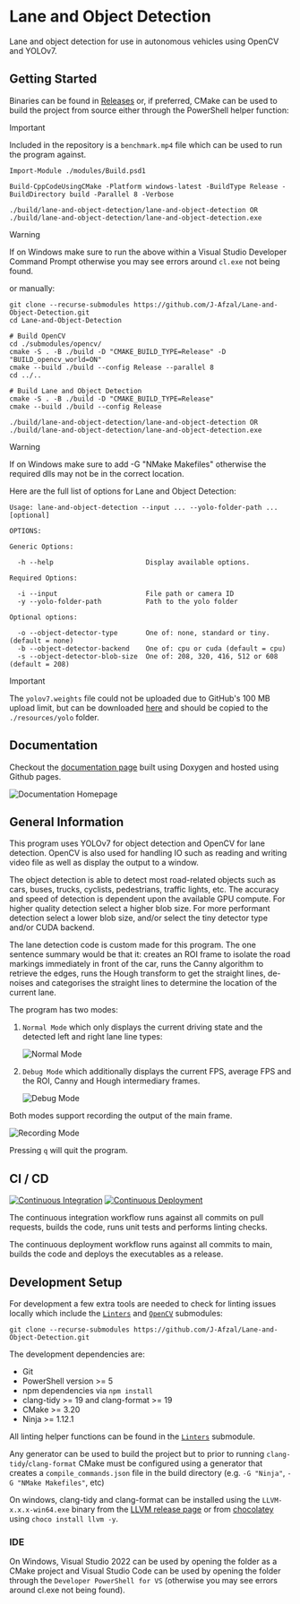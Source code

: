 # Lane and Object Detection

Lane and object detection for use in autonomous vehicles using OpenCV and YOLOv7.

## Getting Started

Binaries can be found in [Releases](https://github.com/J-Afzal/Lane-and-Object-Detection/releases) or, if preferred, CMake can
be used to build the project from source either through the PowerShell helper function:

> [!IMPORTANT]
> Included in the repository is a `benchmark.mp4` file which can be used to run the program against.

```text
Import-Module ./modules/Build.psd1

Build-CppCodeUsingCMake -Platform windows-latest -BuildType Release -BuildDirectory build -Parallel 8 -Verbose

./build/lane-and-object-detection/lane-and-object-detection OR ./build/lane-and-object-detection/lane-and-object-detection.exe
```

> [!WARNING]
> If on Windows make sure to run the above within a Visual Studio Developer Command Prompt otherwise you may see errors around
> `cl.exe` not being found.

or manually:

```text
git clone --recurse-submodules https://github.com/J-Afzal/Lane-and-Object-Detection.git
cd Lane-and-Object-Detection

# Build OpenCV
cd ./submodules/opencv/
cmake -S . -B ./build -D "CMAKE_BUILD_TYPE=Release" -D "BUILD_opencv_world=ON"
cmake --build ./build --config Release --parallel 8
cd ../..

# Build Lane and Object Detection
cmake -S . -B ./build -D "CMAKE_BUILD_TYPE=Release"
cmake --build ./build --config Release

./build/lane-and-object-detection/lane-and-object-detection OR ./build/lane-and-object-detection/lane-and-object-detection.exe
```

> [!WARNING]
> If on Windows make sure to add -G "NMake Makefiles" otherwise the required dlls may not be in the correct location.

Here are the full list of options for Lane and Object Detection:

```text
Usage: lane-and-object-detection --input ... --yolo-folder-path ... [optional]

OPTIONS:

Generic Options:

  -h --help                       Display available options.

Required Options:

  -i --input                      File path or camera ID
  -y --yolo-folder-path           Path to the yolo folder

Optional options:

  -o --object-detector-type       One of: none, standard or tiny. (default = none)
  -b --object-detector-backend    One of: cpu or cuda (default = cpu)
  -s --object-detector-blob-size  One of: 208, 320, 416, 512 or 608 (default = 208)
```

> [!IMPORTANT]
> The `yolov7.weights` file could not be uploaded due to GitHub's 100 MB upload limit, but can be downloaded
> [here](https://github.com/AlexeyAB/darknet/releases/download/yolov4/yolov7.weights) and should be copied to the
> `./resources/yolo` folder.

## Documentation

Checkout the [documentation page](https://J-Afzal.github.io/Lane-and-Object-Detection) built using Doxygen and hosted using
Github pages.

![Documentation Homepage](./resources/screenshots/DocumentationHomepage.png)

## General Information

This program uses YOLOv7 for object detection and OpenCV for lane detection. OpenCV is also used for handling IO such as reading
and writing video file as well as display the output to a window.

The object detection is able to detect most road-related objects such as cars, buses, trucks, cyclists, pedestrians, traffic
lights, etc. The accuracy and speed of detection is dependent upon the available GPU compute. For higher quality detection
select a higher blob size. For more performant detection select a lower blob size, and/or select the tiny detector type and/or
CUDA backend.

The lane detection code is custom made for this program. The one sentence summary would be that it: creates an ROI frame to
isolate the road markings immediately in front of the car, runs the Canny algorithm to retrieve the edges, runs the Hough
transform to get the straight lines, de-noises and categorises the straight lines to determine the location of the current lane.

The program has two modes:

1. `Normal Mode` which only displays the current driving state and the detected left and right lane line types:

    ![Normal Mode](./resources/screenshots/NormalMode.png)

1. `Debug Mode` which additionally displays the current FPS, average FPS and the ROI, Canny and Hough intermediary frames.

    ![Debug Mode](./resources/screenshots/DebugMode.png)

Both modes support recording the output of the main frame.

![Recording Mode](./resources/screenshots/RecordingMode.png)

Pressing `q` will quit the program.

## CI / CD

[![Continuous Integration](https://github.com/J-Afzal/Lane-and-Object-Detection/actions/workflows/ContinuousIntegration.yml/badge.svg)](https://github.com/J-Afzal/Lane-and-Object-Detection/actions/workflows/ContinuousIntegration.yml)
[![Continuous Deployment](https://github.com/J-Afzal/Lane-and-Object-Detection/actions/workflows/ContinuousDeployment.yml/badge.svg)](https://github.com/J-Afzal/Lane-and-Object-Detection/actions/workflows/ContinuousDeployment.yml)

The continuous integration workflow runs against all commits on pull requests, builds the code, runs unit tests and performs
linting checks.

The continuous deployment workflow runs against all commits to main, builds the code and deploys the executables as a release.

## Development Setup

For development a few extra tools are needed to check for linting issues locally which include the
[`Linters`](https://github.com/J-Afzal/Linters) and [`OpenCV`](https://github.com/opencv/opencv) submodules:

```text
git clone --recurse-submodules https://github.com/J-Afzal/Lane-and-Object-Detection.git
```

The development dependencies are:

- Git
- PowerShell version >= 5
- npm dependencies via `npm install`
- clang-tidy >= 19 and clang-format >= 19
- CMake >= 3.20
- Ninja >= 1.12.1

All linting helper functions can be found in the [`Linters`](https://github.com/J-Afzal/Linters) submodule.

Any generator can be used to build the project but to prior to running `clang-tidy`/`clang-format` CMake must be configured
using a generator that creates a `compile_commands.json` file in the build directory (e.g. `-G "Ninja"`, `-G "NMake Makefiles"`,
etc)

On windows, clang-tidy and clang-format can be installed using the `LLVM-x.x.x-win64.exe` binary from the
[LLVM release page](https://github.com/llvm/llvm-project/releases/tag/llvmorg-19.1.6) or from
[chocolatey](https://community.chocolatey.org/packages/llvm) using `choco install llvm -y`.

### IDE

On Windows, Visual Studio 2022 can be used by opening the folder as a CMake project and Visual Studio Code can be used by
opening the folder through the `Developer PowerShell for VS` (otherwise you may see errors around cl.exe not being found).

<!--
x. Performance Tests
  - Add docs to python code
  - Add black formatting linting check in Linters (any other checks for python code?)

  - Test performance tests and graph generation (update readme docs on process)
    - Test on windows and also ubuntu and jetson nano? (update installation instructions)
    - Maybe have CI which does perf tests??? How to combine all platforms in to one db/graph?) Upload artifacts?
    - Add below section after general information
        ### Performance Tests

        some info on tests and some screenshots
        dependencies = python and pip install

        python -m venv .venv/
        .\.venv\Scripts\activate
        pip install -r ./requirements.txt

        cli call to performance tests
        cli call to performance graphs

  - Performance heat map and any optimisations?
-->

